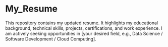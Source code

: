 # My_Resume
This repository contains my updated resume. It highlights my educational background, technical skills, projects, certifications, and work experience. I am actively seeking opportunities in [your desired field, e.g., Data Science / Software Development / Cloud Computing].
